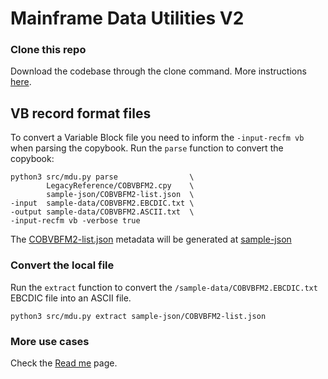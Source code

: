 # Mainframe Data Utilities V2

### Clone this repo

Download the codebase through the clone command. More instructions [here](/docs/00-download.md).

## VB record format files

To convert a Variable Block file you need to inform the `-input-recfm vb` when parsing the copybook. Run the `parse` function to convert the copybook:
```
python3 src/mdu.py parse                \
        LegacyReference/COBVBFM2.cpy    \
        sample-json/COBVBFM2-list.json  \
-input  sample-data/COBVBFM2.EBCDIC.txt \
-output sample-data/COBVBFM2.ASCII.txt  \
-input-recfm vb -verbose true
```

The [COBVBFM2-list.json](/sample-json/COBVBFM2-list.json) metadata will be generated at [sample-json](/sample-json)

### Convert the local file

Run the `extract` function to convert the `/sample-data/COBVBFM2.EBCDIC.txt` EBCDIC file into an ASCII file.
```
python3 src/mdu.py extract sample-json/COBVBFM2-list.json
```

### More use cases

Check the [Read me](/docs/readme.md) page.